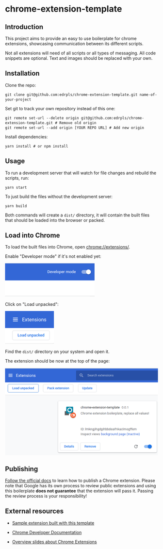# chrome-extension-template

## Introduction

This project aims to provide an easy to use boilerplate for chrome extensions, showcasing communication between its different scripts.

Not all extensions will need of all scripts or all types of messaging. All code snippets are optional. Text and images should be replaced with your own.

## Installation

Clone the repo:

```
git clone git@github.com:edrpls/chrome-extension-template.git name-of-your-project
```

Set git to track your own repository instead of this one:

```
git remote set-url --delete origin git@github.com:edrpls/chrome-extension-template.git # Remove old origin
git remote set-url --add origin [YOUR REPO URL] # Add new origin
```

Install dependencies:

```
yarn install # or npm install
```

## Usage

To run a development server that will watch for file changes and rebuild the scripts, run:

```
yarn start
```

To just build the files without the development server:

```
yarn build
```

Both commands will create a `dist/` directory, it will contain the built files that should be loaded into the browser or packed.

## Load into Chrome

To load the built files into Chrome, open [chrome://extensions/](chrome://extensions/).

Enable "Developer mode" if it's not enabled yet:

![Developer Mode Checkbox](../public/assets/dev_mode.png)

Click on "Load unpacked":

![Load Unpacked Button](../public/assets/load_unpacked.png)

Find the `dist/` directory on your system and open it.

The extension should be now at the top of the page:

![Extension Loaded](../public/assets/ext_loaded.png)

## Publishing

[Follow the official docs](https://developer.chrome.com/webstore/publish) to learn how to publish a Chrome extension.
Please note that Google has its own process to review public extensions and using this boilerplate **does not guarantee** that the extension will pass it. Passing the review process is your responsibility!

## External resources

*   [Sample extension built with this template](https://github.com/edrpls/social-network-alert)

*   [Chrome Developer Documentation](https://developer.chrome.com/extensions/devguide)

*   [Overview slides about Chrome Extensions](https://github.com/edrpls/chrome-extensions-what-why-how)

